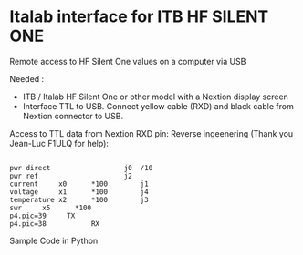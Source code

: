 # Italab interface for ITB HF SILENT ONE

Remote access to HF Silent One values on a computer via USB

Needed : 
- ITB / Italab HF Silent One or other model with a Nextion display screen
- Interface TTL to USB. Connect yellow cable (RXD) and black cable from Nextion connector to USB.

Access to TTL data from Nextion RXD pin:
Reverse ingeenering (Thank you Jean-Luc F1ULQ for help):

<code>
pwr direct					j0 	/10	
pwr ref						j2
current		x0		*100		j1
voltage		x1		*100		j4
temperature	x2		*100		j3
swr		x5 		*100 	
p4.pic=39     TX
p4.pic=38			RX
</code>


Sample Code in Python
